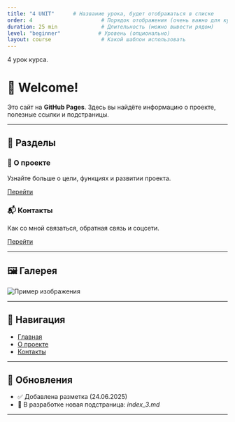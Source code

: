 ```yaml
---
title: "4 UNIT"      # Название урока, будет отображаться в списке
order: 4                      # Порядок отображения (очень важно для курса)
duration: 25 min              # Длительность (можно вывести рядом)
level: "beginner"            # Уровень (опционально)
layout: course                # Какой шаблон использовать
---
```



4 урок курса.

# 👋 Welcome!

Это сайт на **GitHub Pages**. Здесь вы найдёте информацию о проекте, полезные ссылки и подстраницы.

---

## 📂 Разделы

<div class="card">
  <h3>📘 О проекте</h3>
  <p>Узнайте больше о цели, функциях и развитии проекта.</p>
  <a href="index_1.html" class="button">Перейти</a>
</div>

<div class="card">
  <h3>📬 Контакты</h3>
  <p>Как со мной связаться, обратная связь и соцсети.</p>
  <a href="index_2.html" class="button">Перейти</a>
</div>

---

## 🖼 Галерея

![Пример изображения](img/example.jpg)

---

## 📌 Навигация

- [Главная](index.html)
- [О проекте](index_1.html)
- [Контакты](index_2.html)

---

## 📅 Обновления

- ✅ Добавлена разметка (24.06.2025)
- 🚧 В разработке новая подстраница: *index_3.md*

---

